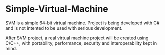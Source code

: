 # Simple-Virtual-Machine
SVM is a simple 64-bit virtual machine.
Project is being developed with C# and is not intented to be 
used with serious development.

After SVM project, a real virtual machine project will be created using C/C++, with
portability, performance, security and interoperability kept in mind.
